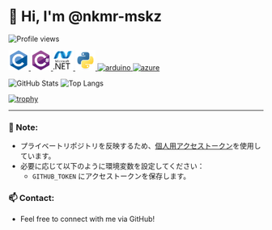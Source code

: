 <h1 align="left">👋 Hi, I'm @nkmr-mskz</h1>
<p align="left">
  <img src="https://komarev.com/ghpvc/?username=nkmr-mskz" alt="Profile views" />
</p>

<p align="left">
  <a href="https://www.cprogramming.com/" target="_blank" rel="noreferrer"> 
    <img src="https://raw.githubusercontent.com/devicons/devicon/master/icons/c/c-original.svg" alt="c" width="40" height="40"/> 
  </a> 
  <a href="https://www.w3schools.com/cs/" target="_blank" rel="noreferrer"> 
    <img src="https://raw.githubusercontent.com/devicons/devicon/master/icons/csharp/csharp-original.svg" alt="csharp" width="40" height="40"/> 
  </a> 
  <a href="https://dotnet.microsoft.com/" target="_blank" rel="noreferrer"> 
    <img src="https://raw.githubusercontent.com/devicons/devicon/master/icons/dot-net/dot-net-original-wordmark.svg" alt="dotnet" width="40" height="40"/> 
  </a> 
  <a href="https://www.python.org" target="_blank" rel="noreferrer"> 
    <img src="https://raw.githubusercontent.com/devicons/devicon/master/icons/python/python-original.svg" alt="python" width="40" height="40"/> 
  </a>
  <a href="https://www.arduino.cc/" target="_blank" rel="noreferrer"> 
    <img src="https://cdn.worldvectorlogo.com/logos/arduino-1.svg" alt="arduino" width="40" height="40"/> 
  </a> 
  <a href="https://azure.microsoft.com/en-in/" target="_blank" rel="noreferrer"> 
    <img src="https://www.vectorlogo.zone/logos/microsoft_azure/microsoft_azure-icon.svg" alt="azure" width="40" height="40"/> 
  </a>
</p>

<p align="left"> 
  <!-- GitHub Stats with private repos -->
  <img alt="GitHub Stats" height="150px" src="https://github-readme-stats-pxpqonbuv-nkmr-mskzs-projects.vercel.app/api?username=nkmr-mskz&theme=dark&count_private=true&show_icons=true&include_all_commits=true&custom_title=My%20GitHub%20Stats" />
  <!-- Most Used Languages -->
  <img alt="Top Langs" height="150px" src="https://github-readme-stats-pxpqonbuv-nkmr-mskzs-projects.vercel.app/api/top-langs/?username=nkmr-mskz&layout=compact&show_icons=true&count_private=true&theme=dark" />
</p>

[![trophy](https://github-profile-trophy.vercel.app/?username=nkmr-mskz&theme=onedark&column=7)](https://github.com/ryo-ma/github-profile-trophy)

---

### 🚀 Note:
- プライベートリポジトリを反映するため、[個人用アクセストークン](https://github.com/settings/tokens)を使用しています。
- 必要に応じて以下のように環境変数を設定してください：
  - `GITHUB_TOKEN` にアクセストークンを保存します。

### 📫 Contact:
- Feel free to connect with me via GitHub!

<!--
**nkmr-mskz/nkmr-mskz** is a ✨ _special_ ✨ repository because its `README.md` (this file) appears on your GitHub profile.

Here are some ideas to get you started:

- 🔭 I’m currently working on ...
- 🌱 I’m currently learning ...
- 👯 I’m looking to collaborate on ...
- 🤔 I’m looking for help with ...
- 💬 Ask me about ...
- 📫 How to reach me: ...
- 😄 Pronouns: ...
- ⚡ Fun fact: ...
-->
